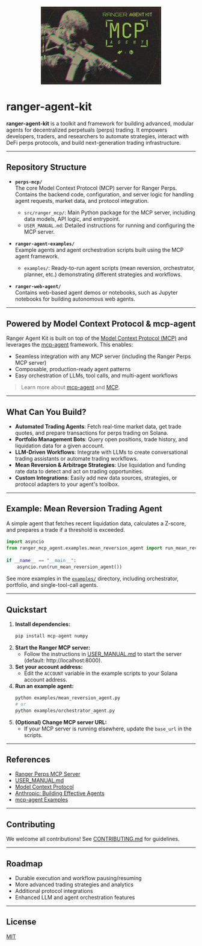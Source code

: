 <p align="center">
  <img src="assets/RangerAgentKit.png" alt="Ranger Agent Kit Banner" width="320" />
</p>

# ranger-agent-kit

**ranger-agent-kit** is a toolkit and framework for building advanced, modular agents for decentralized perpetuals (perps) trading. It empowers developers, traders, and researchers to automate strategies, interact with DeFi perps protocols, and build next-generation trading infrastructure.

---

## Repository Structure

- **`perps-mcp/`**  
  The core Model Context Protocol (MCP) server for Ranger Perps. Contains the backend code, configuration, and server logic for handling agent requests, market data, and protocol integration.

  - `src/ranger_mcp/`: Main Python package for the MCP server, including data models, API logic, and entrypoint.
  - `USER_MANUAL.md`: Detailed instructions for running and configuring the MCP server.

- **`ranger-agent-examples/`**  
  Example agents and agent orchestration scripts built using the MCP agent framework.

  - `examples/`: Ready-to-run agent scripts (mean reversion, orchestrator, planner, etc.) demonstrating different strategies and workflows.

- **`ranger-web-agent/`**  
  Contains web-based agent demos or notebooks, such as Jupyter notebooks for building autonomous web agents.

---

## Powered by Model Context Protocol & mcp-agent

Ranger Agent Kit is built on top of the [Model Context Protocol (MCP)](https://modelcontextprotocol.io/introduction) and leverages the [mcp-agent](https://github.com/lastmile-ai/mcp-agent) framework. This enables:

- Seamless integration with any MCP server (including the Ranger Perps MCP server)
- Composable, production-ready agent patterns
- Easy orchestration of LLMs, tool calls, and multi-agent workflows

> Learn more about [mcp-agent](https://github.com/lastmile-ai/mcp-agent) and [MCP](https://modelcontextprotocol.io/introduction).

---

## What Can You Build?

- **Automated Trading Agents**: Fetch real-time market data, get trade quotes, and prepare transactions for perps trading on Solana.
- **Portfolio Management Bots**: Query open positions, trade history, and liquidation data for a given account.
- **LLM-Driven Workflows**: Integrate with LLMs to create conversational trading assistants or automate trading workflows.
- **Mean Reversion & Arbitrage Strategies**: Use liquidation and funding rate data to detect and act on trading opportunities.
- **Custom Integrations**: Easily add new data sources, strategies, or protocol adapters to your agent's toolbox.

---

## Example: Mean Reversion Trading Agent

A simple agent that fetches recent liquidation data, calculates a Z-score, and prepares a trade if a threshold is exceeded.

```python
import asyncio
from ranger_mcp_agent.examples.mean_reversion_agent import run_mean_reversion_agent

if __name__ == "__main__":
    asyncio.run(run_mean_reversion_agent())
```

See more examples in the [`examples/`](./examples) directory, including orchestrator, portfolio, and single-tool-call agents.

---

## Quickstart

1. **Install dependencies:**
   ```bash
   pip install mcp-agent numpy
   ```
2. **Start the Ranger MCP server:**
   - Follow the instructions in [USER_MANUAL.md](./ranger_perps_mcp/USER_MANUAL.md) to start the server (default: http://localhost:8000).
3. **Set your account address:**
   - Edit the `ACCOUNT` variable in the example scripts to your Solana account address.
4. **Run an example agent:**
   ```bash
   python examples/mean_reversion_agent.py
   # or
   python examples/orchestrator_agent.py
   ```
5. **(Optional) Change MCP server URL:**
   - If your MCP server is running elsewhere, update the `base_url` in the scripts.

---

## References

- [Ranger Perps MCP Server](./ranger_perps_mcp/README.md)
- [USER_MANUAL.md](./ranger_perps_mcp/USER_MANUAL.md)
- [Model Context Protocol](https://modelcontextprotocol.io/introduction)
- [Anthropic: Building Effective Agents](https://www.anthropic.com/research/building-effective-agents)
- [mcp-agent Examples](https://github.com/lastmile-ai/mcp-agent/tree/main/examples)

---

## Contributing

We welcome all contributions! See [CONTRIBUTING.md](./CONTRIBUTING.md) for guidelines.

---

## Roadmap

- Durable execution and workflow pausing/resuming
- More advanced trading strategies and analytics
- Additional protocol integrations
- Enhanced LLM and agent orchestration features

---

## License

[MIT](./LICENSE)
